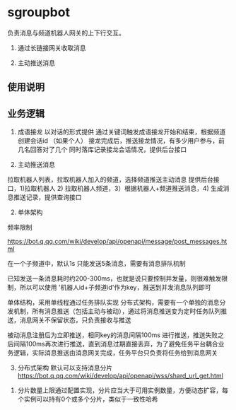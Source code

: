 # sgroupbot
负责消息与频道机器人网关的上下行交互。


1. 通过长链接网关收取消息

2. 主动推送消息


## 使用说明

## 业务逻辑


1. 成语接龙
以对话的形式提供
通过关键词触发成语接龙开始和结束，根据频道创建会话id （如果个人）
接龙完成后，推送接龙情况，有多少用户参与，前几名回答对了几个
同时落库记录接龙会话情况，提供后台接口




2. 主动推送消息

拉取机器人列表，拉取机器人加入的频道，选择频道推送主动消息
提供后台接口，1)拉取机器人 2) 拉取机器人频道，3）根据机器人+频道推送消息，4) 生成消息推送记录，提供查询接口


2. 单体架构

频率限制

https://bot.q.qq.com/wiki/develop/api/openapi/message/post_messages.html

在一个子频道中，默认1s 只能发送5条消息，需要有消息排队机制

已知发送一条消息耗时约200-300ms，也就是说只要控制并发量，则很难触发限制，所以可以使用 '机器人id+子频道id'作为key，推送到并发消息队列即可

单体结构，采用单线程通过任务排队实现
分布式架构，需要有一个单独的消息分发机制，所有消息推送（包括主动与被动），通过将消息推送变为定时任务队列推送，消息网关不保留状态，只负责接收与推送

被动消息注册后为立即推送，相同key的消息间隔100ms 进行推送，推送失败之后间隔100ms再次进行推送，直到消息过期直接丢弃，为了避免任务平台耦合业务逻辑，实际消息推送由消息网关完成，任务平台只负责将任务给到消息网关

3. 分布式架构
默认可以支持消息分片
https://bot.q.qq.com/wiki/develop/api/openapi/wss/shard_url_get.html

1) 分片数量上限通过配置实现，分片应当大于可用实例数量，方便动态扩容，每个实例可以持有0个或多个分片，类似于一致性哈希


